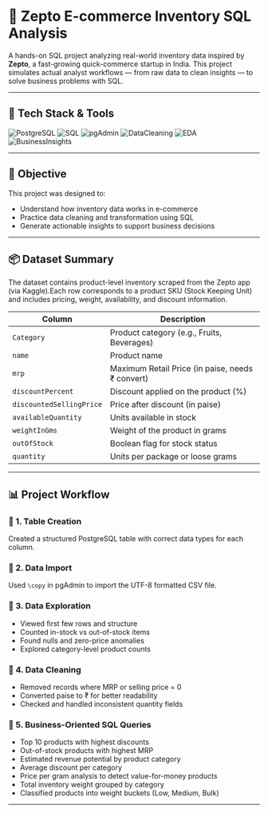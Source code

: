 

# 🛒 Zepto E-commerce Inventory SQL Analysis

A hands-on SQL project analyzing real-world inventory data inspired by **Zepto**, a fast-growing quick-commerce startup in India. This project simulates actual analyst workflows — from raw data to clean insights — to solve business problems with SQL.

---

## 🔧 Tech Stack & Tools

![PostgreSQL](https://img.shields.io/badge/Database-PostgreSQL-336791?logo=postgresql&logoColor=white)
![SQL](https://img.shields.io/badge/Language-SQL-blue)
![pgAdmin](https://img.shields.io/badge/Tool-pgAdmin-336791?logo=postgresql)
![DataCleaning](https://img.shields.io/badge/Step-Data%20Cleaning-orange)
![EDA](https://img.shields.io/badge/Step-Exploratory%20Analysis-yellowgreen)
![BusinessInsights](https://img.shields.io/badge/Step-Business%20Insights-lightgreen)

---

## 📍 Objective

This project was designed to:
- Understand how inventory data works in e-commerce
- Practice data cleaning and transformation using SQL
- Generate actionable insights to support business decisions

---

## 📦 Dataset Summary

The dataset contains product-level inventory scraped from the Zepto app (via Kaggle).Each row corresponds to a product SKU (Stock Keeping Unit) and includes pricing, weight, availability, and discount information.

| Column                  | Description                                      |
|-------------------------|--------------------------------------------------|
| `Category`              | Product category (e.g., Fruits, Beverages)       |
| `name`                  | Product name                                     |
| `mrp`                   | Maximum Retail Price (in paise, needs ₹ convert) |
| `discountPercent`       | Discount applied on the product (%)              |
| `discountedSellingPrice`| Price after discount (in paise)                  |
| `availableQuantity`     | Units available in stock                         |
| `weightInGms`           | Weight of the product in grams                   |
| `outOfStock`            | Boolean flag for stock status                    |
| `quantity`              | Units per package or loose grams                 |
---
## 📊 Project Workflow

### 🔹 1. Table Creation  
Created a structured PostgreSQL table with correct data types for each column.

### 🔹 2. Data Import  
Used `\copy` in pgAdmin to import the UTF-8 formatted CSV file.

### 🔹 3. Data Exploration  
- Viewed first few rows and structure  
- Counted in-stock vs out-of-stock items  
- Found nulls and zero-price anomalies  
- Explored category-level product counts

### 🔹 4. Data Cleaning  
- Removed records where MRP or selling price = 0  
- Converted paise to ₹ for better readability  
- Checked and handled inconsistent quantity fields

### 🔹 5. Business-Oriented SQL Queries  
- Top 10 products with highest discounts  
- Out-of-stock products with highest MRP  
- Estimated revenue potential by product category  
- Average discount per category  
- Price per gram analysis to detect value-for-money products  
- Total inventory weight grouped by category  
- Classified products into weight buckets (Low, Medium, Bulk)

---


